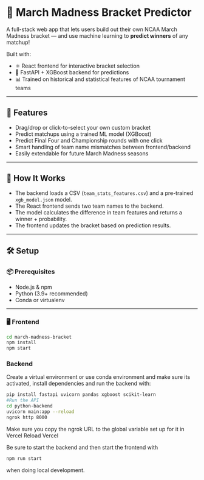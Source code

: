 # 🏀 March Madness Bracket Predictor

A full-stack web app that lets users build out their own NCAA March Madness bracket — and use machine learning to **predict winners** of any matchup!

Built with:
- ⚛️ React frontend for interactive bracket selection
- 🐍 FastAPI + XGBoost backend for predictions
- 📊 Trained on historical and statistical features of NCAA tournament teams

---

## 🚀 Features

- Drag/drop or click-to-select your own custom bracket
- Predict matchups using a trained ML model (XGBoost)
- Predict Final Four and Championship rounds with one click
- Smart handling of team name mismatches between frontend/backend
- Easily extendable for future March Madness seasons

---

## 🧠 How It Works

- The backend loads a CSV (`team_stats_features.csv`) and a pre-trained `xgb_model.json` model.
- The React frontend sends two team names to the backend.
- The model calculates the difference in team features and returns a winner + probability.
- The frontend updates the bracket based on prediction results.

---

## 🛠️ Setup

### 📦 Prerequisites
- Node.js & npm
- Python (3.9+ recommended)
- Conda or virtualenv

---

### 🖥️ Frontend

```bash
cd march-madness-bracket
npm install
npm start
```

### Backend
Create a virtual environment or use conda environment and make sure its activated, install dependencies and run the backend with:
```bash
pip install fastapi uvicorn pandas xgboost scikit-learn
#Run the API
cd python-backend
uvicorn main:app --reload
ngrok http 8000
```
Make sure you copy the ngrok URL to the global variable set up for it in Vercel
Reload Vercel

Be sure to start the backend and then start the frontend with
```bash
npm run start
```
when doing local development.
